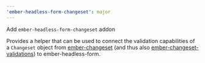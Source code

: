 ```yaml
---
'ember-headless-form-changeset': major
---
```


Add `ember-headless-form-changeset` addon

Provides a helper that can be used to connect the validation capabilities of a `Changeset` object from [ember-changeset](https://github.com/poteto/ember-changeset) (and thus also [ember-changeset-validations](https://github.com/poteto/ember-changeset-validations/)) to ember-headless-form.
